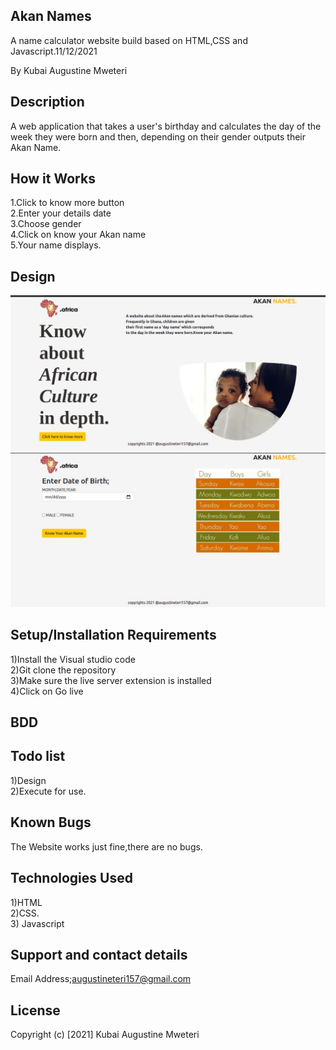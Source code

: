 ## Akan Names
A name calculator website build based on HTML,CSS and Javascript.11/12/2021

By Kubai Augustine Mweteri

## Description
A web application that takes a user's birthday and calculates the day of the week they were born and then, depending on their gender outputs their Akan Name.
## How it Works
1.Click to know more button<br>2.Enter your details date<br>3.Choose gender<br>4.Click on know your Akan name<br>5.Your name displays.

## Design
<img src="images/landingakan.jpeg" alt="landing">
<img src="images/formakan.jpeg" alt="form">


## Setup/Installation Requirements
1)Install the Visual studio code<br>2)Git clone the repository<br>3)Make sure the live server extension is installed<br>4)Click on Go live

## BDD

## Todo list
1)Design<br>2)Execute for use.

## Known Bugs
The Website works just fine,there are no bugs.
## Technologies Used
1)HTML <br>2)CSS.<br>3) Javascript
## Support and contact details
Email Address;augustineteri157@gmail.com

## License
Copyright (c) [2021] Kubai Augustine Mweteri